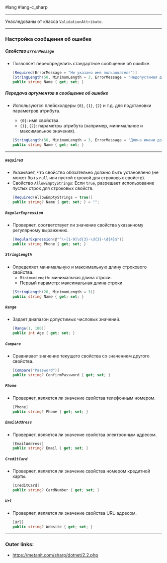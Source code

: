 #lang #lang-c_sharp

---
Унаследованы от класса `ValidationAttribute`.

---
### Настройка сообщения об ошибке

##### **Свойство `ErrorMessage`**
- Позволяет переопределить стандартное сообщение об ошибке.
  ```csharp
  [Required(ErrorMessage = "Не указано имя пользователя")]
  [StringLength(50, MinimumLength = 3, ErrorMessage = "Недопустимая длина имени")]
  public string Name { get; set; }
  ```

##### **Передача аргументов в сообщение об ошибке**
- Используются плейсхолдеры `{0}`, `{1}`, `{2}` и т.д. для подстановки параметров атрибута.
  - `{0}`: имя свойства.
  - `{1}`, `{2}`: параметры атрибута (например, минимальное и максимальное значения).

  ```csharp
  [StringLength(50, MinimumLength = 3, ErrorMessage = "Длина имени должна быть в диапазоне от {2}-{1} символов")] // от 3-50 символов
  public string Name { get; set; }
  ```

---


##### **`Required`**
- Указывает, что свойство обязательно должно быть установлено (не может быть `null` или пустой строкой для строковых свойств).
- Свойство `AllowEmptyStrings`: Если `true`, разрешает использование пустых строк для строковых свойств.
  ```csharp
  [Required(AllowEmptyStrings = true)]
  public string? Name { get; set; } = "";
  ```

##### **`RegularExpression`**
- Проверяет, соответствует ли значение свойства указанному регулярному выражению.
  ```csharp
  [RegularExpression(@"^\+[1-9]\d{3}-\d{3}-\d{4}$")]
  public string Phone { get; set; }
  ```
 
##### **`StringLength`**
- Определяет минимальную и максимальную длину строкового свойства.
  - `MinimumLength`: минимальная длина строки.
  - Первый параметр: максимальная длина строки.
  ```csharp
  [StringLength(20, MinimumLength = 3)]
  public string Name { get; set; }
  ```

##### **`Range`**
- Задает диапазон допустимых числовых значений.
  ```csharp
  [Range(1, 100)]
  public int Age { get; set; }
  ```

##### **`Compare`**
- Сравнивает значение текущего свойства со значением другого свойства.
  ```csharp
  [Compare("Password")]
  public string? ConfirmPassword { get; set; }
  ```

##### **`Phone`**
- Проверяет, является ли значение свойства телефонным номером.
  ```csharp
  [Phone]
  public string? Phone { get; set; }
  ```

##### **`EmailAddress`**
- Проверяет, является ли значение свойства электронным адресом.
  ```csharp
  [EmailAddress]
  public string? Email { get; set; }
  ```

##### **`CreditCard`**
- Проверяет, является ли значение свойства номером кредитной карты.
  ```csharp
  [CreditCard]
  public string? CardNumber { get; set; }
  ```

##### **`Url`**
- Проверяет, является ли значение свойства URL-адресом.
  ```csharp
  [Url]
  public string? Website { get; set; }
  ```

---
### Outer links:
- https://metanit.com/sharp/dotnet/2.2.php